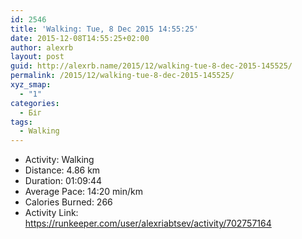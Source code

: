 ```yaml
---
id: 2546
title: 'Walking: Tue, 8 Dec 2015 14:55:25'
date: 2015-12-08T14:55:25+02:00
author: alexrb
layout: post
guid: http://alexrb.name/2015/12/walking-tue-8-dec-2015-145525/
permalink: /2015/12/walking-tue-8-dec-2015-145525/
xyz_smap:
  - "1"
categories:
  - Біг
tags:
  - Walking
---
```

<ul class="rk-list">
  <li class="rk-activity">
    Activity: Walking
  </li>
  <li class="rk-distance">
    Distance: 4.86 km
  </li>
  <li class="rk-duration">
    Duration: 01:09:44
  </li>
  <li class="rk-avg-pace">
    Average Pace: 14:20 min/km
  </li>
  <li class="rk-calories">
    Calories Burned: 266
  </li>
  <li class="rk-activity-link">
    Activity Link: <a href="https://runkeeper.com/user/alexriabtsev/activity/702757164">https://runkeeper.com/user/alexriabtsev/activity/702757164</a>
  </li>
</ul>